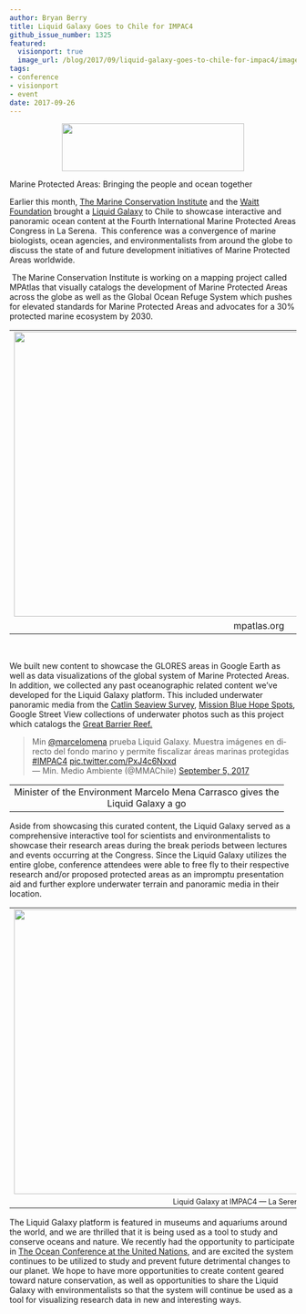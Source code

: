 ```yaml
---
author: Bryan Berry
title: Liquid Galaxy Goes to Chile for IMPAC4
github_issue_number: 1325
featured:
  visionport: true
  image_url: /blog/2017/09/liquid-galaxy-goes-to-chile-for-impac4/image-0.png
tags:
- conference
- visionport
- event
date: 2017-09-26
---
```


<div class="separator" style="clear: both; text-align: center;"><a href="/blog/2017/09/liquid-galaxy-goes-to-chile-for-impac4/image-0.png" imageanchor="1" style="margin-left: 1em; margin-right: 1em;"><img border="0" data-original-height="139" data-original-width="530" height="84" src="/blog/2017/09/liquid-galaxy-goes-to-chile-for-impac4/image-0.png" width="320"/></a></div>

Marine Protected Areas: Bringing the people and ocean together

Earlier this month, [The Marine Conservation Institute](https://marine-conservation.org/) and the [Waitt Foundation](http://waittfoundation.org/) brought a [Liquid Galaxy](https://www.visionport.com/) to Chile to showcase interactive and panoramic ocean content at the Fourth International Marine Protected Areas Congress in La Serena.  This conference was a convergence of marine biologists, ocean agencies, and environmentalists from around the globe to discuss the state of and future development initiatives of Marine Protected Areas worldwide.

 The Marine Conservation Institute is working on a mapping project called MPAtlas that visually catalogs the development of Marine Protected Areas across the globe as well as the Global Ocean Refuge System which pushes for elevated standards for Marine Protected Areas and advocates for a 30% protected marine ecosystem by 2030.  

<table align="center" cellpadding="0" cellspacing="0" class="tr-caption-container" style="margin-left: auto; margin-right: auto; text-align: center;"><tbody>
<tr><td style="text-align: center;"><a href="/blog/2017/09/liquid-galaxy-goes-to-chile-for-impac4/image-1-big.png" imageanchor="1" style="margin-left: auto; margin-right: auto;"><img border="0" data-original-height="900" data-original-width="1600" height="500" src="/blog/2017/09/liquid-galaxy-goes-to-chile-for-impac4/image-1.png" width="860"/></a></td></tr>
<tr><td class="tr-caption" style="text-align: center;">mpatlas.org</td></tr>
</tbody></table>

<div class="separator" style="clear: both; text-align: center;"><br/>
</div>

We built new content to showcase the GLORES areas in Google Earth as well as data visualizations of the global system of Marine Protected Areas.  In addition, we collected any past oceanographic related content we’ve developed for the Liquid Galaxy platform.  This included underwater panoramic media from the [Catlin Seaview Survey](http://catlinseaviewsurvey.com/), [Mission Blue Hope Spots](https://www.mission-blue.org/hope-spots/), Google Street View collections of underwater photos such as this project which catalogs the [Great Barrier Reef.](https://www.google.com/maps/about/behind-the-scenes/streetview/treks/oceans/)

<blockquote class="twitter-video" data-lang="en"><div dir="ltr" lang="es">Min <a href="https://twitter.com/marcelomena">@marcelomena</a> prueba Liquid Galaxy. Muestra imágenes en directo del fondo marino y permite fiscalizar áreas marinas protegidas <a href="https://twitter.com/hashtag/IMPAC4?src=hash">#IMPAC4</a> <a href="https://t.co/PxJ4c6Nxxd">pic.twitter.com/PxJ4c6Nxxd</a></div>— Min. Medio Ambiente (@MMAChile) <a href="https://twitter.com/MMAChile/status/905146226131251200">September 5, 2017</a></blockquote><script async="" charset="utf-8" src="//platform.twitter.com/widgets.js"></script>

<table align="center" cellpadding="0" cellspacing="0" class="tr-caption-container" style="margin-left: auto; margin-right: auto; text-align: center;"><tbody>
<tr><td class="tr-caption" style="text-align: center;">Minister of the Environment Marcelo Mena Carrasco gives the<br/>
Liquid Galaxy a go</td></tr>
</tbody></table>

Aside from showcasing this curated content, the Liquid Galaxy served as a comprehensive interactive tool for scientists and environmentalists to showcase their research areas during the break periods between lectures and events occurring at the Congress.  Since the Liquid Galaxy utilizes the entire globe, conference attendees were able to free fly to their respective research and/or proposed protected areas as an impromptu presentation aid and further explore underwater terrain and panoramic media in their location.

<table align="center" cellpadding="0" cellspacing="0" class="tr-caption-container" style="margin-left: auto; margin-right: auto; text-align: center;"><tbody>
<tr><td><a href="/blog/2017/09/liquid-galaxy-goes-to-chile-for-impac4/image-2-big.jpeg" imageanchor="1" style="margin-left: auto; margin-right: auto;"><img border="0" data-original-height="900" data-original-width="1600" height="500" src="/blog/2017/09/liquid-galaxy-goes-to-chile-for-impac4/image-2.jpeg" width="860"/></a></td></tr>
<tr><td class="tr-caption" style="font-size: 12.8px;">Liquid Galaxy at IMPAC4 — La Serena, Chile 2017</td></tr>
</tbody></table>

The Liquid Galaxy platform is featured in museums and aquariums around the world, and we are thrilled that it is being used as a tool to study and conserve oceans and nature. We recently had the opportunity to participate in [The Ocean Conference at the United Nations](/blog/2017/06/liquid-galaxy-at-ocean-conference/), and are excited the system continues to be utilized to study and prevent future detrimental changes to our planet. We hope to have more opportunities to create content geared toward nature conservation, as well as opportunities to share the Liquid Galaxy with environmentalists so that the system will continue be used as a tool for visualizing research data in new and interesting ways.
